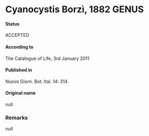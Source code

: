 # Cyanocystis Borzì, 1882 GENUS

#### Status
ACCEPTED

#### According to
The Catalogue of Life, 3rd January 2011

#### Published in
Nuovo Giorn. Bot. Ital. 14: 314.

#### Original name
null

### Remarks
null